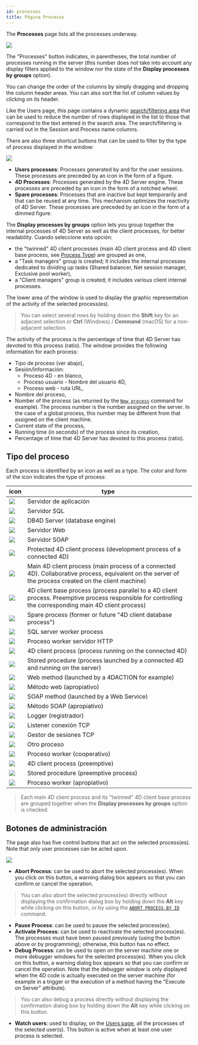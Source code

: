 ```yaml
---
id: processes
title: Página Procesos
---
```



The **Processes** page lists all the processes underway.

![](assets/en/Admin/server-admin-process-page.png)


The "Processes" button indicates, in parentheses, the total number of processes running in the server (this number does not take into account any display filters applied to the window nor the state of the **Display processes by groups** option).

You can change the order of the columns by simply dragging and dropping the column header areas. You can also sort the list of column values by clicking on its header.

Like the Users page, this page contains a dynamic [search/filtering area](users.md#searchfiltering-area) that can be used to reduce the number of rows displayed in the list to those that correspond to the text entered in the search area. The search/filtering is carried out in the Session and Process name columns.

There are also three shortcut buttons that can be used to filter by the type of process displayed in the window:

![](assets/en/Admin/server-process-buttons.png)

- **Users processes**: Processes generated by and for the user sessions. These processes are preceded by an icon in the form of a figure.
- **4D Processes**: Processes generated by the 4D Server engine. These processes are preceded by an icon in the form of a notched wheel.
- **Spare processes**: Processes that are inactive but kept temporarily and that can be reused at any time. This mechanism optimizes the reactivity of 4D Server. These processes are preceded by an icon in the form of a dimmed figure.

The **Display processes by groups** option lets you group together the internal processes of 4D Server as well as the client processes, for better readability. Cuando seleccione esta opción:

- the "twinned" 4D client processes (main 4D client process and 4D client base process, see [Process Type](#process-type)) are grouped as one,
- a "Task managers" group is created; it includes the internal processes dedicated to dividing up tasks (Shared balancer, Net session manager, Exclusive pool worker),
- a "Client managers" group is created; it includes various client internal processes.

The lower area of the window is used to display the graphic representation of the activity of the selected process(es).

> You can select several rows by holding down the **Shift** key for an adjacent selection or **Ctrl** (Windows) / **Command** (macOS) for a non-adjacent selection.

The activity of the process is the percentage of time that 4D Server has devoted to this process (ratio). The window provides the following information for each process:

- Tipo de proceso (ver abajo),
- Sesión/Información:
    - Proceso 4D - en blanco,
    - Proceso usuario - Nombre del usuario 4D,
    - Proceso web - ruta URL,
- Nombre del proceso,
- Number of the process (as returned by the [`New process`](https://doc.4d.com/4dv19/help/command/en/page317.html) command for example). The process number is the number assigned on the server. In the case of a global process, this number may be different from that assigned on the client machine.
- Current state of the process,
- Running time (in seconds) of the process since its creation,
- Percentage of time that 4D Server has devoted to this process (ratio).

## Tipo del proceso

Each process is identified by an icon as well as a type. The color and form of the icon indicates the type of process:

| icon                                    | type                                                                                                                                                      |
| --------------------------------------- | --------------------------------------------------------------------------------------------------------------------------------------------------------- |
| ![](assets/en/Admin/server-icon-1.png)  | Servidor de aplicación                                                                                                                                    |
| ![](assets/en/Admin/server-icon-2.png)  | Servidor SQL                                                                                                                                              |
| ![](assets/en/Admin/server-icon-3.png)  | DB4D Server (database engine)                                                                                                                             |
| ![](assets/en/Admin/server-icon-4.png)  | Servidor Web                                                                                                                                              |
| ![](assets/en/Admin/server-icon-5.png)  | Servidor SOAP                                                                                                                                             |
| ![](assets/en/Admin/server-icon-6.png)  | Protected 4D client process (development process of a connected 4D)                                                                                       |
| ![](assets/en/Admin/server-icon-7.png)  | Main 4D client process (main process of a connected 4D). Collaborative process, equivalent on the server of the process created on the client machine)    |
| ![](assets/en/Admin/server-icon-8.png)  | 4D client base process (process parallel to a 4D client process. Preemptive process responsible for controlling the corresponding main 4D client process) |
| ![](assets/en/Admin/server-icon-9.png)  | Spare process (former or future "4D client database process")                                                                                             |
| ![](assets/en/Admin/server-icon-10.png) | SQL server worker process                                                                                                                                 |
| ![](assets/en/Admin/server-icon-11.png) | Proceso worker servidor HTTP                                                                                                                              |
| ![](assets/en/Admin/server-icon-12.png) | 4D client process (process running on the connected 4D)                                                                                                   |
| ![](assets/en/Admin/server-icon-13.png) | Stored procedure (process launched by a connected 4D and running on the server)                                                                           |
| ![](assets/en/Admin/server-icon-14.png) | Web method (launched by a 4DACTION for example)                                                                                                           |
| ![](assets/en/Admin/server-icon-15.png) | Método web (apropiativo)                                                                                                                                  |
| ![](assets/en/Admin/server-icon-16.png) | SOAP method (launched by a Web Service)                                                                                                                   |
| ![](assets/en/Admin/server-icon-17.png) | Método SOAP (apropiativo)                                                                                                                                 |
| ![](assets/en/Admin/server-icon-18.png) | Logger (registrador)                                                                                                                                      |
| ![](assets/en/Admin/server-icon-19.png) | Listener conexión TCP                                                                                                                                     |
| ![](assets/en/Admin/server-icon-20.png) | Gestor de sesiones TCP                                                                                                                                    |
| ![](assets/en/Admin/server-icon-21.png) | Otro proceso                                                                                                                                              |
| ![](assets/en/Admin/server-icon-22.png) | Proceso worker (cooperativo)                                                                                                                              |
| ![](assets/en/Admin/server-icon-23.png) | 4D client process (preemptive)                                                                                                                            |
| ![](assets/en/Admin/server-icon-24.png) | Stored procedure (preemptive process)                                                                                                                     |
| ![](assets/en/Admin/server-icon-25.png) | Proceso worker (apropiativo)                                                                                                                              |

> Each main 4D client process and its "twinned" 4D client base process are grouped together when the **Display processes by groups** option is checked.


## Botones de administración

The page also has five control buttons that act on the selected process(es). Note that only user processes can be acted upon.

![](assets/en/Admin/server-process-actions.png)

- **Abort Process**: can be used to abort the selected process(es). When you click on this button, a warning dialog box appears so that you can confirm or cancel the operation.

> You can also abort the selected process(es) directly without displaying the confirmation dialog box by holding down the **Alt** key while clicking on this button, or by using the [`ABORT PROCESS BY ID`](https://doc.4d.com/4dv19/help/command/en/page1634.html) command.

- **Pause Process**: can be used to pause the selected process(es).
- **Activate Process**: can be used to reactivate the selected process(es). The processes must have been paused previously (using the button above or by programming); otherwise, this button has no effect.
- **Debug Process**: can be used to open on the server machine one or more debugger windows for the selected process(es). When you click on this button, a warning dialog box appears so that you can confirm or cancel the operation. Note that the debugger window is only displayed when the 4D code is actually executed on the server machine (for example in a trigger or the execution of a method having the "Execute on Server" attribute).

> You can also debug a process directly without displaying the confirmation dialog box by holding down the **Alt** key while clicking on this button.

- **Watch users**: used to display, on the [Users page](users.md), all the processes of the selected user(s). This button is active when at least one user process is selected.

